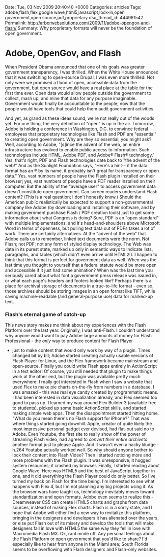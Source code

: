 Date: Tue, 03 Nov 2009 20:40:40 +0000
Categories: articles
Tags: adobe,flash,flex,google wave,html5,javascript,lock-in,open government,open source,pdf,proprietary
dsq_thread_id: 444981542
Permalink: http://arborwebsolutions.com/2009/11/adobe-opengov-and-flash/
Summary: Why proprietary formats will never be the foundation of open government.

# Adobe, OpenGov, and Flash

When President Obama announced that one of his goals was greater
government transparency, I was thrilled. When the White House announced
that it was switching to open-source Drupal, I was even more thrilled.
Not only were we promised a flood of open, accessible data from the
government, but open source would have a real place at the table for the
first time ever. Open data would allow people outside the government to
collect, mash up, and mine that data for any purpose imaginable.
Government would finally be accountable to the people, now that the
people would have tools that could help them audit government
activities. 

And yet, as grand as these ideas sound, we're not really out
of the woods yet. For one thing, the very definition of "open" is up in
the air. Tomorrow, Adobe is holding a conference in Washington, D.C. to
convince federal employees that proprietary technologies like Flash and
PDF are "essential" to creating open government. Why are they so
essential, you might ask? Well, according to Adobe, "[s]ince the advent
of the web, an entire infrastructure has evolved to enable public access
to information. Such technologies include HTML, Adobe PDF, and Adobe®
Flash® technology." Yes, that's right, PDF and Flash technologies date
back to "the advent of the web!" And as the Sunlight Foundation says,
"Here's a hint-- if the data format has an ® by its name, it probably
isn't great for transparency or open data." Yes, vast numbers of people
have the Flash plugin installed on their browser; yes, vast numbers of
people have a PDF reader installed on their computer. But the ability of
the "average user" to access government data doesn't constitute open
government. Can screen readers understand Flash content? (This is a real
question; I don't honestly know.) Should the American public
realistically be expected to support a non-governmental company like
Adobe (by downloading and installing their software, and by making
government purchase Flash / PDF creation tools) just to get some
information about what Congress is doing? Sure, PDF is an "open
standard" with multiple implementations, and it's head-and-shoulders
above Microsoft Word in terms of openness, but pulling text data out of
PDFs takes a lot of work. There are certainly alternatives. At the
"advent of the web" that Adobe calls us to remember, linked text
documents were the norm. Not Flash; not PDF; not any form of styled
display technology. The Web was data in its purest state, marked up only
in semantic ways to indicate lists, paragraphs, and tables (which didn't
even arrive until HTML2!). I happen to think that this format is perfect
for government data as well. When was the last time you thought to
yourself that a federal statute would be more open and accessible if it
just had some animation? When was the last time you seriously cared
about what font a government press release was issued in, or what each
page's headers and footers looked like? Perhaps there is a place for
archival storage of documents in a true-to-life format - even so, those
archives should be storing images in an open format like TIFF, while
saving machine-readable (and general-purpose use) data for marked-up
text.

### Flash's eternal game of catch-up

This news story makes me think about my experiences with the Flash
Platform over the last year. Originally, I was anti-Flash. I couldn't
understand why anyone would want to pay Adobe large amounts of money for
Flash Professional - the *only* way to produce content for Flash Player
- just to make content that would only work by way of a plugin. Times
changed bit by bit; Adobe started creating actually usable versions of
Flash Player for Linux, and the Flex framework became mainstream and
open-source. Finally you could write Flash apps entirely in ActionScript
in a text editor! Of course, you still needed that plugin to make things
work at the other end, but the plugin was available pretty much
everywhere. I really got interested in Flash when I saw a website that
used Flex to make pie charts on-the-fly from numbers in a database. I
was amazed - this was real eye candy created by programmatic means. I
had been interested in data visualization already, and Flex seemed too
good to pass up. I learned my way around Flex Builder 3 (available free
to students), picked up some basic ActionScript skills, and started
making simple web apps. Then the disappointment started hitting home.
"What do you mean there's no Flash support for iPhone?" That was where
things started going downhill. Apple, creator of quite likely the most
impressive personal gadget ever devised, had flat-out said no to Adobe.
Even Youtube, the first site to really show off the power of streaming
Flash video, had agreed to *convert their entire archive*to another
format just to please Apple. And it wasn't even a hacky kludge - h.264
Youtube actually worked well. So why should anyone bother to lock their
content into Flash Video? Then I started noticing more and more problems
with the Flash plugin. It was unresponsive; it hogged system resources;
it crashed my browser. Finally, I started reading about Google Wave.
Here was HTML5 and the best of JavaScript together in one, and it did
everything the Flash Player could do only better. So I've turned my back
on Flash for the time being. I'm interested to see what happens with
Flex 4, but I'm not planning any big projects using it. As the browser
wars have taught us, technology inevitably moves toward standardization
and open formats. Adobe even seems to realize this - Dreamweaver CS5 can
create HTML5 charts and graphs from data sources, instead of making Flex
charts. Flash is in a sorry state, and I hope that Adobe will either
find a new way to revitalize this platform, bringing in the designers
and developers it has alienated over the years, or else put Flash out of
its misery and develop the tools that will make designers fall in love
with HTML5 the same way they fell in love with Macromedia Flash MX. Ok,
rant mode off. Any personal feelings about the Flash Platform or open
government that you'd like to share? I'd especially like to hear from
anyone in the Miami area; South Florida seems to be overflowing with
Flash designers and Flash-only websites.
